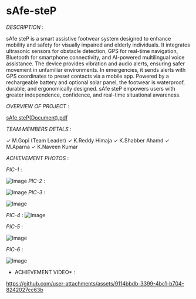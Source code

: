 # sAfe-steP

*DESCRIPTION* :


sAfe steP is a smart assistive footwear system designed to enhance mobility and safety for visually impaired and elderly individuals. It integrates ultrasonic sensors for obstacle detection, GPS for real-time navigation, Bluetooth for smartphone connectivity, and AI-powered multilingual voice assistance. The device provides vibration and audio alerts, ensuring safer movement in unfamiliar environments. In emergencies, it sends alerts with GPS coordinates to preset contacts via a mobile app. Powered by a rechargeable battery and optional solar panel, the footwear is waterproof, durable, and ergonomically designed. sAfe steP empowers users with greater independence, confidence, and real-time situational awareness.


*OVERVIEW OF PROJECT* :

[sAfe steP(Document).pdf](https://github.com/user-attachments/files/20744923/sAfe.steP.Document.pdf)


*TEAM MEMBERS DETALS* :

✓ M.Gopi (Team Leader)
✓ K.Reddy Himaja 
✓ K.Shabber Ahamd
✓ M.Aparna 
✓ K.Naveen Kumar 


*ACHIEVEMENT PHOTOS* :

  
  *PIC-1* :
   
   ![Image](https://github.com/user-attachments/assets/fc180b5c-e844-4e50-90a8-132d5530db91)
 *PIC-2* :
 
![Image](https://github.com/user-attachments/assets/bd53518f-7808-4d5f-8bb0-8ab05873cf5f)
*PIC-3* :

![Image](https://github.com/user-attachments/assets/f59066ee-49ea-4517-81fd-fb2f337df671)

*PIC-4* :
![Image](https://github.com/user-attachments/assets/8162ca65-a1e2-4288-a7b2-63702cf4cf66)

*PIC-5* :

![Image](https://github.com/user-attachments/assets/c121a85b-df61-418d-b2ce-d330f3599f83)

*PIC-6* :

![Image](https://github.com/user-attachments/assets/77821c80-6bea-4329-b569-afc9fb942b8b)

* ACHIEVEMENT VIDEO* :

https://github.com/user-attachments/assets/9114bbdb-3399-4bc1-b704-8242027cc63b
   




